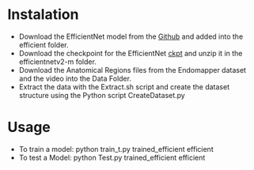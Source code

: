 # Instalation
- Download the EfficientNet model from the [Github](https://github.com/google/automl/tree/master/efficientnetv2) and added into the efficient folder.
- Download the checkpoint for the EfficientNet [ckpt](https://storage.googleapis.com/cloud-tpu-checkpoints/efficientnet/v2/efficientnetv2-m.tgz) and unzip it in the efficientnetv2-m folder.
- Download the Anatomical Regions files from the Endomapper dataset and the video into the Data Folder.
- Extract the data with the Extract.sh script and create the dataset structure using the Python script CreateDataset.py

# Usage
- To train a model:
  python train_t.py trained_efficient efficient
- To test a Model:
  python Test.py trained_efficient efficient
